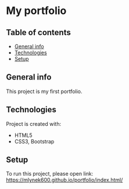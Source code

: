 # My portfolio

## Table of contents
* [General info](#general-info)
* [Technologies](#technologies)
* [Setup](#setup)

## General info
This project is my first portfolio.
	
## Technologies
Project is created with:
* HTML5
* CSS3, Bootstrap
	
## Setup
To run this project, please open link:
https://mlynek600.github.io/portfolio/index.html/
